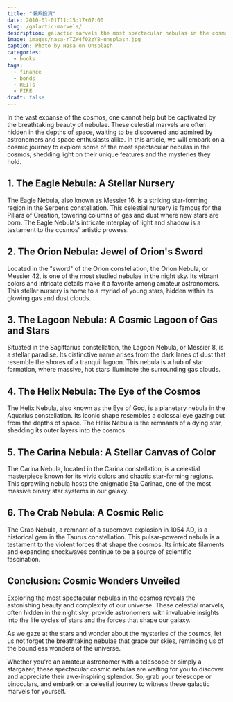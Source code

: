 ```yaml
---
title: "懶系投資"
date: 2010-01-01T11:15:17+07:00
slug: /galactic-marvels/
description: galactic marvels the most spectacular nebulas in the cosmos
image: images/nasa-rTZW4f02zY8-unsplash.jpg
caption: Photo by Nasa on Unsplash
categories:
  - books
tags:
  - finance
  - bonds
  - REITs
  - FIRE
draft: false
---
```


In the vast expanse of the cosmos, one cannot help but be captivated by the breathtaking beauty of nebulae. These celestial marvels are often hidden in the depths of space, waiting to be discovered and admired by astronomers and space enthusiasts alike. In this article, we will embark on a cosmic journey to explore some of the most spectacular nebulas in the cosmos, shedding light on their unique features and the mysteries they hold.

## 1. The Eagle Nebula: A Stellar Nursery


The Eagle Nebula, also known as Messier 16, is a striking star-forming region in the Serpens constellation. This celestial nursery is famous for the Pillars of Creation, towering columns of gas and dust where new stars are born. The Eagle Nebula's intricate interplay of light and shadow is a testament to the cosmos' artistic prowess.

## 2. The Orion Nebula: Jewel of Orion's Sword


Located in the "sword" of the Orion constellation, the Orion Nebula, or Messier 42, is one of the most studied nebulae in the night sky. Its vibrant colors and intricate details make it a favorite among amateur astronomers. This stellar nursery is home to a myriad of young stars, hidden within its glowing gas and dust clouds.

## 3. The Lagoon Nebula: A Cosmic Lagoon of Gas and Stars


Situated in the Sagittarius constellation, the Lagoon Nebula, or Messier 8, is a stellar paradise. Its distinctive name arises from the dark lanes of dust that resemble the shores of a tranquil lagoon. This nebula is a hub of star formation, where massive, hot stars illuminate the surrounding gas clouds.

## 4. The Helix Nebula: The Eye of the Cosmos


The Helix Nebula, also known as the Eye of God, is a planetary nebula in the Aquarius constellation. Its iconic shape resembles a colossal eye gazing out from the depths of space. The Helix Nebula is the remnants of a dying star, shedding its outer layers into the cosmos.

## 5. The Carina Nebula: A Stellar Canvas of Color


The Carina Nebula, located in the Carina constellation, is a celestial masterpiece known for its vivid colors and chaotic star-forming regions. This sprawling nebula hosts the enigmatic Eta Carinae, one of the most massive binary star systems in our galaxy.

## 6. The Crab Nebula: A Cosmic Relic


The Crab Nebula, a remnant of a supernova explosion in 1054 AD, is a historical gem in the Taurus constellation. This pulsar-powered nebula is a testament to the violent forces that shape the cosmos. Its intricate filaments and expanding shockwaves continue to be a source of scientific fascination.

## Conclusion: Cosmic Wonders Unveiled

Exploring the most spectacular nebulas in the cosmos reveals the astonishing beauty and complexity of our universe. These celestial marvels, often hidden in the night sky, provide astronomers with invaluable insights into the life cycles of stars and the forces that shape our galaxy.

As we gaze at the stars and wonder about the mysteries of the cosmos, let us not forget the breathtaking nebulae that grace our skies, reminding us of the boundless wonders of the universe.

Whether you're an amateur astronomer with a telescope or simply a stargazer, these spectacular cosmic nebulas are waiting for you to discover and appreciate their awe-inspiring splendor. So, grab your telescope or binoculars, and embark on a celestial journey to witness these galactic marvels for yourself.